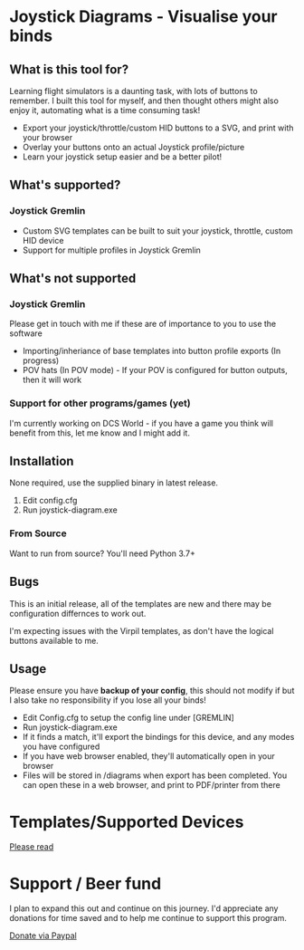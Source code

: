 # Joystick Diagrams - Visualise your binds

## What is this tool for?
Learning flight simulators is a daunting task, with lots of buttons to remember. I built this tool for myself, and then thought others might also enjoy it, automating what is a time consuming task!

- Export your joystick/throttle/custom HID buttons to a SVG, and print with your browser
- Overlay your buttons onto an actual Joystick profile/picture
- Learn your joystick setup easier and be a better pilot!

## What's supported?

### Joystick Gremlin
- Custom SVG templates can be built to suit your joystick, throttle, custom HID device
- Support for multiple profiles in Joystick Gremlin

## What's not supported

### Joystick Gremlin
Please get in touch with me if these are of importance to you to use the software
- Importing/inheriance of base templates into button profile exports (In progress)
- POV hats (In POV mode) - If your POV is configured for button outputs, then it will work

### Support for other programs/games (yet)
I'm currently working on DCS World - if you have a game you think will benefit from this, let me know and I might add it.

## Installation
None required, use the supplied binary in latest release.

1. Edit config.cfg
2. Run joystick-diagram.exe

### From Source
Want to run from source? You'll need Python 3.7+

## Bugs
This is an initial release, all of the templates are new and there may be configuration differnces to work out.

I'm expecting issues with the Virpil templates, as don't have the logical buttons available to me.

## Usage
Please ensure you have **backup of your config**, this should not modify if but I also take no responsibility if you lose all your binds!

- Edit Config.cfg to setup the config line under [GREMLIN]
- Run joystick-diagram.exe
- If it finds a match, it'll export the bindings for this device, and any modes you have configured
- If you have web browser enabled, they'll automatically open in your browser
- Files will be stored in /diagrams when export has been completed. You can open these in a web browser, and print to PDF/printer from there

# Templates/Supported Devices
[Please read](templates/readme.md)

# Support / Beer fund
I plan to expand this out and continue on this journey. I'd appreciate any donations for time saved and to help me continue to support this program.

[Donate via Paypal](https://www.paypal.com/cgi-bin/webscr?cmd=_s-xclick&hosted_button_id=WLLDYGQM5Z39W&source=url)


